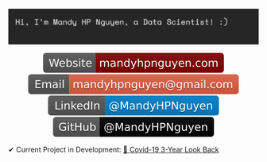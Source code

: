 <img src="https://github.com/MandyHPNguyen/mGarage4images/blob/95e9a399e11577cdbb634e13d2ca862c642d7479/mandy-logo/MandyHPNguyen_black_gif_banner.gif"></img>

<div align="center">
    <a href="https://www.mandyhpnguyen.com" rel="nofollow"><img src="https://raw.githubusercontent.com/mandyhpnguyen/mGarage4images/main/shield-badges/Website-mandyhpnguyen-com.svg" alt="Mandy HP Nguyen Website"></a>
    <a href="mailto:MandyHPNguyen@gmail.com?subject=Mail from GitHub" rel="nofollow"><img src="https://raw.githubusercontent.com/mandyhpnguyen/mGarage4images/main/shield-badges/Email-mandyhpnguyen-red.svg" alt="Mandy HP Nguyen Email"></a>
    <a href="https://www.linkedin.com/in/mandyhpnguyen/" rel="nofollow"><img src="https://raw.githubusercontent.com/mandyhpnguyen/mGarage4images/main/shield-badges/LinkedIn-%40MandyHPNguyen-blue.svg" alt="Mandy HP Nguyen LinkedIn"></a>
    <a href="https://github.com/mandyhpnguyen" rel="nofollow"><img src="https://raw.githubusercontent.com/mandyhpnguyen/mGarage4images/main/shield-badges/GitHub-%40MandyHPNguyen-black.svg" alt="Mandy HP Nguyen GitHub"></a>
</div>

<p></p><p></p><p></p>

✔ Current Project in Development: [💉 Covid-19 3-Year Look Back](https://github.com/users/MandyHPNguyen/projects/3)
